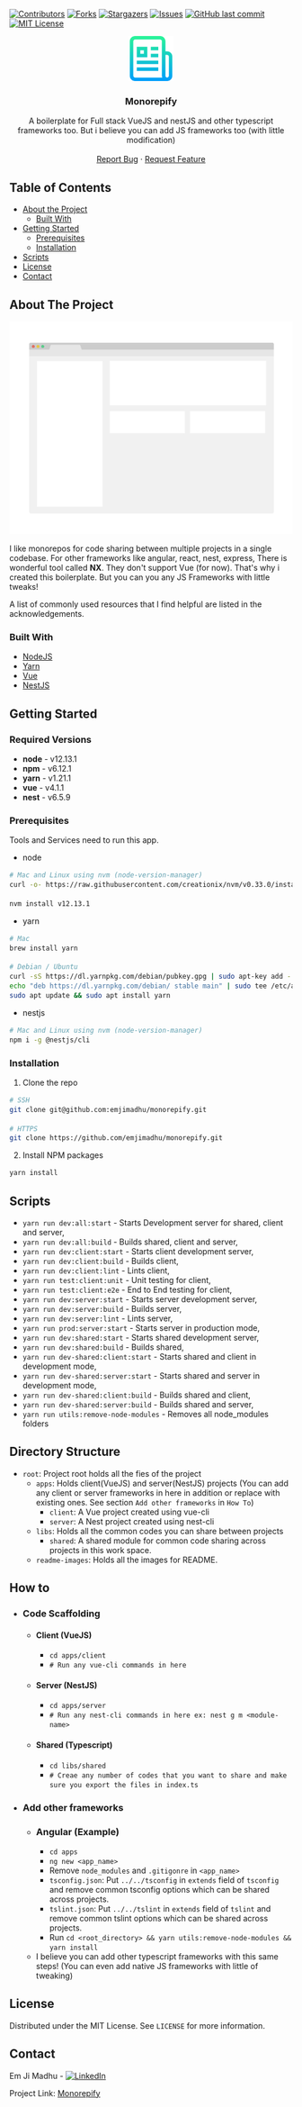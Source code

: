 [![Contributors][contributors-shield]][contributors-url]
[![Forks][forks-shield]][forks-url]
[![Stargazers][stars-shield]][stars-url]
[![Issues][issues-shield]][issues-url]
[![GitHub last commit][last-commit-shield]][last-commit-url]
[![MIT License][license-shield]][license-url]

<p align="center">
  <a href="#">
    <img src="readme-images/logo.png" alt="monorepify-logo" width="80" height="80">
  </a>

  <h3 align="center">Monorepify</h3>

  <p align="center">
    A boilerplate for Full stack VueJS and nestJS and other typescript frameworks too. But i believe you can add JS frameworks too (with little modification)
    <br />
    <br />
    <a href="https://github.com/emjimadhu/monorepify/issues">Report Bug</a>
    ·
    <a href="https://github.com/emjimadhu/monorepify/issues">Request Feature</a>
  </p>
</p>



## Table of Contents

* [About the Project](#about-the-project)
  * [Built With](#built-with)
* [Getting Started](#getting-started)
  * [Prerequisites](#prerequisites)
  * [Installation](#installation)
* [Scripts](#scripts)
* [License](#license)
* [Contact](#contact)



## About The Project

[![Monorepify Screen Shot][product-screenshot]](#)

I like monorepos for code sharing between multiple projects in a single codebase. For other frameworks like angular, react, nest, express, There is wonderful tool called **NX**. They don't support Vue (for now). That's why i created this boilerplate. But you can you any JS Frameworks with little tweaks!

A list of commonly used resources that I find helpful are listed in the acknowledgements.

### Built With
* [NodeJS](https://nodejs.org)
* [Yarn](https://yarnpkg.com)
* [Vue](https://vuejs.org)
* [NestJS](https://nestjs.com/)

## Getting Started

### Required Versions

- **node** - v12.13.1
- **npm** - v6.12.1
- **yarn** - v1.21.1
- **vue** - v4.1.1
- **nest** - v6.5.9 

### Prerequisites

Tools and Services need to run this app.

* node
```sh
# Mac and Linux using nvm (node-version-manager)
curl -o- https://raw.githubusercontent.com/creationix/nvm/v0.33.0/install.sh | bash

nvm install v12.13.1
```

* yarn
```sh
# Mac
brew install yarn

# Debian / Ubuntu
curl -sS https://dl.yarnpkg.com/debian/pubkey.gpg | sudo apt-key add -
echo "deb https://dl.yarnpkg.com/debian/ stable main" | sudo tee /etc/apt/sources.list.d/yarn.list
sudo apt update && sudo apt install yarn
```

* nestjs
```sh
# Mac and Linux using nvm (node-version-manager)
npm i -g @nestjs/cli
```

### Installation

1. Clone the repo
```sh
# SSH
git clone git@github.com:emjimadhu/monorepify.git

# HTTPS
git clone https://github.com/emjimadhu/monorepify.git
```
2. Install NPM packages
```sh
yarn install
```

## Scripts

* `yarn run dev:all:start` - Starts Development server for shared, client and server,
* `yarn run dev:all:build` - Builds shared, client and server,
* `yarn run dev:client:start` - Starts client development server,
* `yarn run dev:client:build` - Builds client,
* `yarn run dev:client:lint` - Lints client,
* `yarn run test:client:unit` - Unit testing for client,
* `yarn run test:client:e2e` - End to End testing for client,
* `yarn run dev:server:start` - Starts server development server,
* `yarn run dev:server:build` - Builds server,
* `yarn run dev:server:lint` - Lints server,
* `yarn run prod:server:start` - Starts server in production mode,
* `yarn run dev:shared:start` - Starts shared development server,
* `yarn run dev:shared:build` - Builds shared,
* `yarn run dev-shared:client:start` - Starts shared and client in development mode,
* `yarn run dev-shared:server:start` - Starts shared and server in development mode,
* `yarn run dev-shared:client:build` - Builds shared and client,
* `yarn run dev-shared:server:build` - Builds shared and server,
* `yarn run utils:remove-node-modules` - Removes all node_modules folders

## Directory Structure

- `root`: Project root holds all the fies of the project
    - `apps`: Holds client(VueJS) and server(NestJS) projects (You can add any client or server frameworks in here in addition or replace with existing ones. See section `Add other frameworks` in `How To`)
        - `client`: A Vue project created using vue-cli
        - `server`: A Nest project created using nest-cli
    - `libs`: Holds all the common codes you can share between projects
        - `shared`: A shared module for common code sharing across projects in this work space.
    - `readme-images`: Holds all the images for README.

## How to

- ### Code Scaffolding
    - #### Client (VueJS)
        - `cd apps/client`
        - `# Run any vue-cli commands in here`
     - #### Server (NestJS)
       - `cd apps/server`
       - `# Run any nest-cli commands in here ex: nest g m <module-name>`
     - #### Shared (Typescript)
       - `cd libs/shared`
       - `# Creae any number of codes that you want to share and make sure you export the files in index.ts`
- ### Add other frameworks
    - ### Angular (Example)
        - `cd apps`
        - `ng new <app_name>`
        - Remove `node_modules` and `.gitigonre` in `<app_name>`
        - `tsconfig.json`: Put `../../tsconfig` in `extends` field of `tsconfig` and remove common tsconfig options which can be shared across projects.
        - `tslint.json`: Put `../../tslint` in `extends` field of `tslint` and remove common tslint options which can be shared across projects.
        - Run `cd <root_directory> && yarn utils:remove-node-modules && yarn install`
     - I believe you can add other typescript frameworks with this same steps! (You can even add native JS frameworks with little of tweaking)

## License

Distributed under the MIT License. See `LICENSE` for more information.

## Contact

Em Ji Madhu - [![LinkedIn][linkedin-shield]][linkedin-url]

Project Link: [Monorepify](https://github.com/emjimadhu/monorepify)

[contributors-shield]: https://img.shields.io/github/contributors/emjimadhu/monorepify.svg?style=flat&label=Contributors
[contributors-url]: https://github.com/emjimadhu/monorepify/graphs/contributors
[forks-shield]: https://img.shields.io/github/forks/emjimadhu/monorepify.svg?style=flat&label=Forks
[forks-url]: https://github.com/emjimadhu/monorepify/network/members
[stars-shield]: https://img.shields.io/github/stars/emjimadhu/monorepify.svg?style=flat&label=Stars
[stars-url]: https://github.com/emjimadhu/monorepify/stargazers
[issues-shield]: https://img.shields.io/github/issues/emjimadhu/monorepify.svg?style=flat&label=Issues
[issues-url]: https://github.com/emjimadhu/monorepify/issues
[last-commit-shield]: https://img.shields.io/github/last-commit/emjimadhu/monorepify?label=Last%20Commit&style=flat
[last-commit-url]: https://github.com/emjimadhu/monorepify/blob/master/LICENSE
[license-shield]: https://img.shields.io/github/license/emjimadhu/monorepify.svg?style=flat&label=License
[license-url]: https://github.com/emjimadhu/monorepify/blob/master/LICENSE
[linkedin-shield]: https://img.shields.io/badge/-LinkedIn-black.svg?style=flat-square&logo=linkedin&colorB=1
[linkedin-url]: https://www.linkedin.com/in/em-ji-madhu-8b007456/
[product-screenshot]: readme-images/screenshot.png
